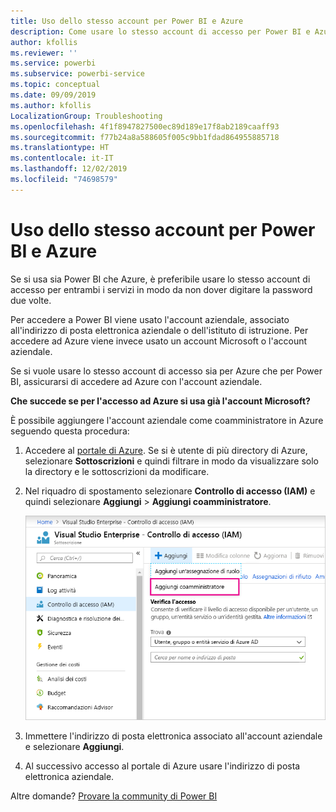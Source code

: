 ```yaml
---
title: Uso dello stesso account per Power BI e Azure
description: Come usare lo stesso account di accesso per Power BI e Azure
author: kfollis
ms.reviewer: ''
ms.service: powerbi
ms.subservice: powerbi-service
ms.topic: conceptual
ms.date: 09/09/2019
ms.author: kfollis
LocalizationGroup: Troubleshooting
ms.openlocfilehash: 4f1f8947827500ec89d189e17f8ab2189caaff93
ms.sourcegitcommit: f77b24a8a588605f005c9bb1fdad864955885718
ms.translationtype: HT
ms.contentlocale: it-IT
ms.lasthandoff: 12/02/2019
ms.locfileid: "74698579"
---
```

# <a name="using-the-same-account-for-power-bi-and-azure"></a>Uso dello stesso account per Power BI e Azure

Se si usa sia Power BI che Azure, è preferibile usare lo stesso account di accesso per entrambi i servizi in modo da non dover digitare la password due volte.

Per accedere a Power BI viene usato l'account aziendale, associato all'indirizzo di posta elettronica aziendale o dell'istituto di istruzione.  Per accedere ad Azure viene invece usato un account Microsoft o l'account aziendale.

Se si vuole usare lo stesso account di accesso sia per Azure che per Power BI, assicurarsi di accedere ad Azure con l'account aziendale.

**Che succede se per l'accesso ad Azure si usa già l'account Microsoft?**

È possibile aggiungere l'account aziendale come coamministratore in Azure seguendo questa procedura:

1. Accedere al [portale di Azure](https://portal.azure.com/). Se si è utente di più directory di Azure, selezionare **Sottoscrizioni** e quindi filtrare in modo da visualizzare solo la directory e le sottoscrizioni da modificare.

1. Nel riquadro di spostamento selezionare **Controllo di accesso (IAM)** e quindi selezionare **Aggiungi** \> **Aggiungi coamministratore**.

    ![Aggiungere un coamministratore nel portale di Azure](media/service-admin-how-to-use-the-same-account-as-azure/add-co-administrator.png)

1. Immettere l'indirizzo di posta elettronica associato all'account aziendale e selezionare **Aggiungi**.

1. Al successivo accesso al portale di Azure usare l'indirizzo di posta elettronica aziendale.

Altre domande? [Provare la community di Power BI](https://community.powerbi.com/)
